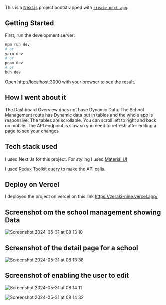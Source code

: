 This is a [Next.js](https://nextjs.org/) project bootstrapped with [`create-next-app`](https://github.com/vercel/next.js/tree/canary/packages/create-next-app).

## Getting Started

First, run the development server:

```bash
npm run dev
# or
yarn dev
# or
pnpm dev
# or
bun dev
```

Open [http://localhost:3000](http://localhost:3000) with your browser to see the result.

## How I went about it

The Dashboard Overview does not have Dynamic Data.
The School Management route has Dynamic data put in tables and the whole app is responsive.
The tables are scrollable. You can scroll left to right and back on mobile.
The API endpoint is slow so you need to refresh after editing a page to see your changes

## Tech stack used

I used Next Js for this project. For styling I used [Material UI](https://mui.com/material-ui/getting-started/)

I used [Redux Toolkit query](https://redux-toolkit.js.org/rtk-query/overview) to make the API calls.

## Deploy on Vercel

I deployed the project on vercel on this link https://zeraki-nine.vercel.app/

## Screenshot om the school management showing Data

![Screenshot 2024-05-31 at 08 13 10](https://github.com/AlexMuia31/zeraki/assets/52041040/0c6b5ae5-02a7-427f-9e5b-b2699325b825)


## Screenshot of the detail page for a school

![Screenshot 2024-05-31 at 08 13 38](https://github.com/Nzomzy/EnvironmentBackend/assets/52041040/99de6f4d-3d0b-47e8-9b8c-a815d0cc6391)

## Screenshot of enabling the user to edit
![Screenshot 2024-05-31 at 08 14 11](https://github.com/Nzomzy/EnvironmentBackend/assets/52041040/7e68183d-af31-4457-a7b9-4d03b48d3a2d)

![Screenshot 2024-05-31 at 08 14 32](https://github.com/Nzomzy/EnvironmentBackend/assets/52041040/84882cac-9afe-447d-9df4-f5e5e239b8da)

